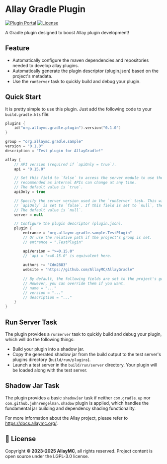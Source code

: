 # Allay Gradle Plugin

[![Plugin Portal](https://img.shields.io/gradle-plugin-portal/v/org.allaymc.gradle.plugin)](https://plugins.gradle.org/plugin/org.allaymc.gradle.plugin)
[![License](https://img.shields.io/github/license/allaymc/allaygradle)](LICENSE)

A Gradle plugin designed to boost Allay plugin development!

## Feature

- Automatically configure the maven dependencies and repositories needed to develop allay plugins.
- Automatically generate the plugin descriptor (plugin.json) based on the project's metadata.
- Use the `runServer` task to quickly build and debug your plugin.

## Quick Start

It is pretty simple to use this plugin. Just add the following code to your `build.gradle.kts` file:

```kt
plugins {
    id("org.allaymc.gradle.plugin").version("0.1.0")
}

group = "org.allaymc.gradle.sample"
version = "0.1.0"
description = "Test plugin for AllayGradle!"

allay {
    // API version (required if `apiOnly = true`).
    api = "0.15.0"

    // Set this field to `false` to access the server module to use the internal APIs. However, this is not
    // recommended as internal APIs can change at any time.
    // The default value is `true`.
    apiOnly = true

    // Specify the server version used in the `runServer` task. This will also be the dependency version if
    // `apiOnly` is set to `false`. If this field is set to `null`, the latest server version will be used.
    // The default value is `null`.
    server = null

    // Configure the plugin descriptor (plugin.json).
    plugin {
        entrance = "org.allaymc.gradle.sample.TestPlugin"
        // Or use the relative path if the project's group is set.
        // entrance = ".TestPlugin"

        apiVersion = ">=0.15.0"
        // `api = ">=0.15.0" is equivalent here.
        
        authors += "Cdm2883"
        website = "https://github.com/AllayMC/AllayGradle"
        
        // By default, the following fields are set to the project's group, version, and description.
        // However, you can override them if you want.
        // name = "..."
        // version = "..."
        // description = "..."
    }
}
```

## Run Server Task

The plugin provides a `runServer` task to quickly build and debug your plugin, which will do the following things:

- Build your plugin into a shadow jar.
- Copy the generated shadow jar from the build output to the test server's plugins directory (`build/run/plugins`).
- Launch a test server in the `build/run/server` directory. Your plugin will be loaded along with the test server.

## Shadow Jar Task

The plugin provides a basic `shadowJar` task if neither `com.gradle.up` nor `com.github.johnrengelman.shadow` plugin is
applied, which handles the fundamental jar building and dependency shading functionality.

For more information about the Allay project, please refer to https://docs.allaymc.org/.

## 🎫 License

Copyright **© 2023-2025 AllayMC**, all rights reserved. Project content is open source under the LGPL-3.0 license.